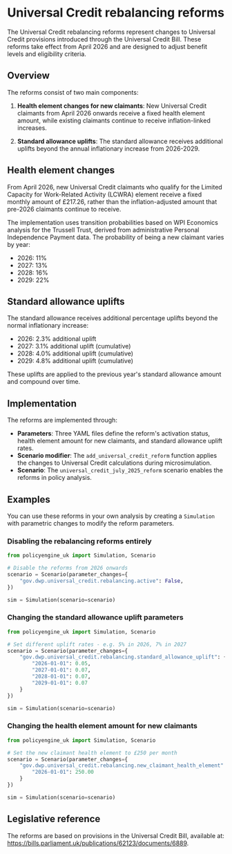 # Universal Credit rebalancing reforms

The Universal Credit rebalancing reforms represent changes to Universal Credit provisions introduced through the Universal Credit Bill. These reforms take effect from April 2026 and are designed to adjust benefit levels and eligibility criteria.

## Overview

The reforms consist of two main components:

1. **Health element changes for new claimants**: New Universal Credit claimants from April 2026 onwards receive a fixed health element amount, while existing claimants continue to receive inflation-linked increases.

2. **Standard allowance uplifts**: The standard allowance receives additional uplifts beyond the annual inflationary increase from 2026-2029.

## Health element changes

From April 2026, new Universal Credit claimants who qualify for the Limited Capacity for Work-Related Activity (LCWRA) element receive a fixed monthly amount of £217.26, rather than the inflation-adjusted amount that pre-2026 claimants continue to receive.

The implementation uses transition probabilities based on WPI Economics analysis for the Trussell Trust, derived from administrative Personal Independence Payment data. The probability of being a new claimant varies by year:

- 2026: 11%
- 2027: 13%
- 2028: 16%
- 2029: 22%

## Standard allowance uplifts

The standard allowance receives additional percentage uplifts beyond the normal inflationary increase:

- 2026: 2.3% additional uplift
- 2027: 3.1% additional uplift (cumulative)
- 2028: 4.0% additional uplift (cumulative)
- 2029: 4.8% additional uplift (cumulative)

These uplifts are applied to the previous year's standard allowance amount and compound over time.

## Implementation

The reforms are implemented through:

- **Parameters**: Three YAML files define the reform's activation status, health element amount for new claimants, and standard allowance uplift rates.
- **Scenario modifier**: The `add_universal_credit_reform` function applies the changes to Universal Credit calculations during microsimulation.
- **Scenario**: The `universal_credit_july_2025_reform` scenario enables the reforms in policy analysis.

## Examples

You can use these reforms in your own analysis by creating a `Simulation` with parametric changes to modify the reform parameters.

### Disabling the rebalancing reforms entirely

```python
from policyengine_uk import Simulation, Scenario

# Disable the reforms from 2026 onwards
scenario = Scenario(parameter_changes={
    "gov.dwp.universal_credit.rebalancing.active": False,
})

sim = Simulation(scenario=scenario)
```

### Changing the standard allowance uplift parameters

```python
from policyengine_uk import Simulation, Scenario

# Set different uplift rates - e.g. 5% in 2026, 7% in 2027
scenario = Scenario(parameter_changes={
    "gov.dwp.universal_credit.rebalancing.standard_allowance_uplift": {
        "2026-01-01": 0.05,
        "2027-01-01": 0.07,
        "2028-01-01": 0.07,
        "2029-01-01": 0.07
    }
})

sim = Simulation(scenario=scenario)
```

### Changing the health element amount for new claimants

```python
from policyengine_uk import Simulation, Scenario

# Set the new claimant health element to £250 per month
scenario = Scenario(parameter_changes={
    "gov.dwp.universal_credit.rebalancing.new_claimant_health_element": {
        "2026-01-01": 250.00
    }
})

sim = Simulation(scenario=scenario)
```

## Legislative reference

The reforms are based on provisions in the Universal Credit Bill, available at: https://bills.parliament.uk/publications/62123/documents/6889.